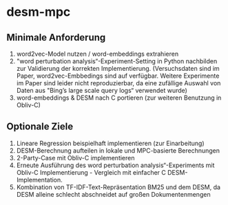 # desm-mpc

## Minimale Anforderung
1. word2vec-Model nutzen / word-embeddings extrahieren
2. "word perturbation analysis“-Experiment-Setting in Python nachbilden zur Validierung der korrekten Implementierung. (Versuchsdaten sind im Paper, word2vec-Embbedings sind auf verfügbar. Weitere Experimente im Paper sind leider nicht reproduzierbar, da eine zufällige Auswahl von Daten aus "Bing’s large scale query logs“ verwendet wurde)
3. word-embeddings & DESM nach C portieren (zur weiteren Benutzung in Obliv-C)

## Optionale Ziele
1. Lineare Regression beispielhaft implementieren (zur Einarbeitung)
2. DESM-Berechnung aufteilen in lokale und MPC-basierte Berechnungen
3. 2-Party-Case mit Obliv-C implementieren
4. Erneute Ausführung des word perturbation analysis“-Experiments mit Obliv-C Implementierung - Vergleich mit einfacher C DESM-Implementation.
5. Kombination von TF-IDF-Text-Repräsentation BM25 und dem DESM, da DESM alleine schlecht abschneidet auf großen Dokumentenmengen
